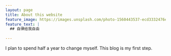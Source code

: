 ```yaml
---
layout: page
title: About this website
feature_image: https://images.unsplash.com/photo-1560443537-ecd3332476e5?ixlib=rb-1.2.1&q=80&fm=jpg&crop=entropy&cs=tinysrgb&w=1300&h=400&fit=crop&ixid=eyJhcHBfaWQiOjF9
feature_text: |
  ## 自律给我自由
  
---
```


I plan to spend half a year to change myself. This blog is my first step.